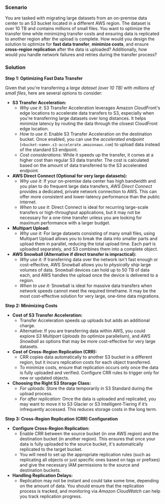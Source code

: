 ### Scenario ###
You are tasked with migrating large datasets from an on-premise data center to an S3 bucket located in a different AWS region. The dataset is over 10 TB and contains millions of small files. You want to optimize the transfer time while minimizing transfer costs and ensuring data is replicated to another region after the upload is complete.
How would you design the solution to optimize for **fast data transfer**, **minimize costs**, and ensure **cross-region replication** after the data is uploaded? Additionally, how would you handle network failures and retries during the transfer process?

### Solution ###
**Step 1: Optimizing Fast Data Transfer**

Given that you're transferring a *large dataset (over 10 TB)* with *millions of small files*, here are several options to consider:
- **S3 Transfer Acceleration:**
  - *Why use it*: S3 Transfer Acceleration leverages Amazon CloudFront's edge locations to accelerate data transfers to S3, especially when you're transferring large datasets over long distances. It helps minimize latency by routing the data through the closest CloudFront edge location.
  - *How to use it*: Enable S3 Transfer Acceleration on the destination bucket. Once enabled, you can use the *accelerated endpoint* (`<bucket-name>.s3-accelerate.amazonaws.com`) to upload data instead of the standard S3 endpoint.
  - *Cost considerations*: While it speeds up the transfer, it comes at a higher cost than regular S3 data transfer. The cost is calculated based on the amount of data transferred to the S3 accelerated endpoint.
- **AWS Direct Connect (Optional for very large datasets):**
  - *Why use it:* If your on-premise data center has high bandwidth and you plan to do frequent large data transfers, *AWS Direct Connect* provides a dedicated, private network connection to AWS. This can offer more consistent and lower-latency performance than the public internet.
  - *When to use it:* Direct Connect is ideal for recurring large-scale transfers or high-throughput applications, but it may not be necessary for a one-time transfer unless you are looking for maximum performance with a larger budget.
- **Multipart Upload:**
  - *Why use it:* For large datasets consisting of many small files, using Multipart Upload allows you to break the data into smaller parts and upload them in parallel, reducing the total upload time. Each part is uploaded separately, and S3 combines them into a complete object.
- **AWS Snowball (Alternative if direct transfer is impractical):**
  - *Why use it:* If transferring data over the network isn't fast enough or cost-effective, AWS Snowball allows you to *physically ship* large volumes of data. Snowball devices can hold up to 50 TB of data each, and AWS handles the upload once the device is delivered to a region.
  - *When to use it:* Snowball is ideal for massive data transfers when network speeds cannot meet the required timeframe. It may be the most cost-effective solution for very large, one-time data migrations.

**Step 2: Minimizing Costs**
- **Cost of S3 Transfer Acceleration:**
  - Transfer Acceleration speeds up uploads but adds an additional charge.
  - Alternative: If you are transferring data within AWS, you could explore *S3 Multipart Uploads* (to optimize parallelism), and *AWS Snowball* as options that may be more cost-effective for very large datasets.
- **Cost of Cross-Region Replication (CRR):**
  - CRR copies data automatically to another S3 bucket in a different region, but it incurs replication costs for each object transferred.
  - To minimize costs, ensure that replication occurs only once the data is fully uploaded and verified. Configure CRR rules to trigger only for new or updated objects.
- **Choosing the Right S3 Storage Class:**
  - *For uploads:* Store the data temporarily in S3 Standard during the upload process.
  - *For after replication:* Once the data is uploaded and replicated, you may want to move it to S3 Glacier or S3 Intelligent-Tiering if it’s infrequently accessed. This reduces storage costs in the long term.
 
**Step 3: Cross-Region Replication (CRR) Configuration**
- **Configure Cross-Region Replication:**
  - Enable CRR between the source bucket (in one AWS region) and the destination bucket (in another region). This ensures that once your data is fully uploaded to the source bucket, it's automatically replicated to the target bucket.
  - You will need to set up the appropriate replication rules (such as replicating all objects or just specific ones based on tags or prefixes) and give the necessary IAM permissions to the source and destination buckets.
- **Handling Replication Delays:**
  - Replication may not be instant and could take some time, depending on the amount of data. You should ensure that the replication process is tracked, and monitoring via *Amazon CloudWatch* can help you track replication progress.  
